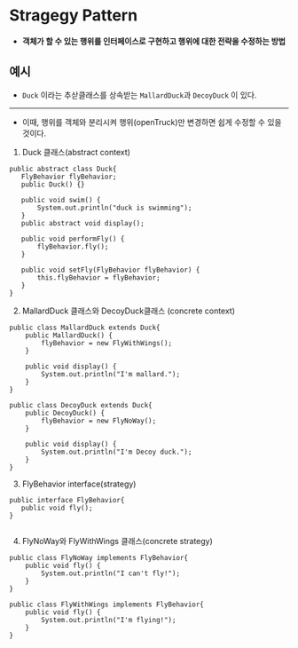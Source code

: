  # Stragegy Pattern 

 - **객체가 할 수 있는 행위를 인터페이스로 구현하고 행위에 대한 전략을 수정하는 방법**
 
 ## 예시
 
 - ```Duck``` 이라는 추삳클래스를 상속받는 ```MallardDuck```과 ```DecoyDuck``` 이 있다.
 - ---

 - 이때, 행위를 객체와 분리시켜 행위(openTruck)만 변경하면 쉽게 수정할 수 있을 것이다.


 1. Duck 클래스(abstract context)
 ```
 public abstract class Duck{
	FlyBehavior flyBehavior;
	public Duck() {}
	
	public void swim() {
		System.out.println("duck is swimming");
	}
	public abstract void display();
	
	public void performFly() {
		flyBehavior.fly();
	}
	
	public void setFly(FlyBehavior flyBehavior) {
		this.flyBehavior = flyBehavior;
	}
}
 
 ```
 

2. MallardDuck 클래스와 DecoyDuck클래스 (concrete context)
```
public class MallardDuck extends Duck{
	public MallardDuck() {
		flyBehavior = new FlyWithWings();
	}
	
	public void display() {
		System.out.println("I'm mallard.");
	}
}

public class DecoyDuck extends Duck{	
	public DecoyDuck() {
		flyBehavior = new FlyNoWay();
	}
	
	public void display() {
		System.out.println("I'm Decoy duck.");
	}
}
```

3. FlyBehavior interface(strategy)
 ```
public interface FlyBehavior{
	public void fly();
}
	
```

4. FlyNoWay와 FlyWithWings 클래스(concrete strategy)
```
public class FlyNoWay implements FlyBehavior{
	public void fly() {
		System.out.println("I can't fly!");
	}
}

public class FlyWithWings implements FlyBehavior{
	public void fly() {
		System.out.println("I'm flying!");
	}
}
```




